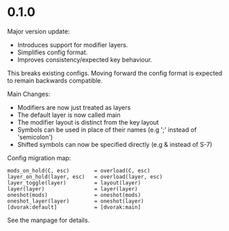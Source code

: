 # 0.1.0

Major version update:

- Introduces support for modifier layers.
- Simplifies config format.
- Improves consistency/expected key behaviour.

This breaks existing configs. Moving forward the config format is expected to
remain backwards compatible.

Main Changes:

- Modifiers are now just treated as layers
- The default layer is now called main
- The modifier layout is distinct from the key layout
- Symbols can be used in place of their names (e.g ';' instead of 'semicolon')
- Shifted symbols can now be specified directly (e.g & instead of S-7)

Config migration map:

```
mods_on_hold(C, esc)        = overload(C, esc)
layer_on_hold(layer, esc)   = overload(layer, esc)
layer_toggle(layer)         = layout(layer)
layer(layer)                = layer(layer)
oneshot(mods)               = oneshot(mods)
oneshot_layer(layer)        = oneshot(layer)
[dvorak:default]            = [dvorak:main]
```

See the manpage for details.
